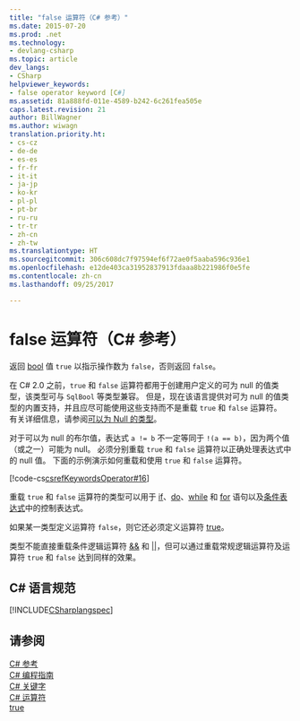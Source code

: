```yaml
---
title: "false 运算符（C# 参考）"
ms.date: 2015-07-20
ms.prod: .net
ms.technology:
- devlang-csharp
ms.topic: article
dev_langs:
- CSharp
helpviewer_keywords:
- false operator keyword [C#]
ms.assetid: 81a888fd-011e-4589-b242-6c261fea505e
caps.latest.revision: 21
author: BillWagner
ms.author: wiwagn
translation.priority.ht:
- cs-cz
- de-de
- es-es
- fr-fr
- it-it
- ja-jp
- ko-kr
- pl-pl
- pt-br
- ru-ru
- tr-tr
- zh-cn
- zh-tw
ms.translationtype: HT
ms.sourcegitcommit: 306c608dc7f97594ef6f72ae0f5aaba596c936e1
ms.openlocfilehash: e12de403ca31952837913fdaaa8b221986f0e5fe
ms.contentlocale: zh-cn
ms.lasthandoff: 09/25/2017

---
```

# <a name="false-operator-c-reference"></a>false 运算符（C# 参考）
返回 [bool](../../../csharp/language-reference/keywords/bool.md) 值 `true` 以指示操作数为 `false`，否则返回 `false`。  
  
 在 C# 2.0 之前，`true` 和 `false` 运算符都用于创建用户定义的可为 null 的值类型，该类型可与 `SqlBool` 等类型兼容。 但是，现在该语言提供对可为 null 的值类型的内置支持，并且应尽可能使用这些支持而不是重载 `true` 和 `false` 运算符。 有关详细信息，请参阅[可以为 Null 的类型](../../../csharp/programming-guide/nullable-types/index.md)。  
  
 对于可以为 null 的布尔值，表达式 `a != b` 不一定等同于 `!(a == b)`，因为两个值（或之一）可能为 null。 必须分别重载 `true` 和 `false` 运算符以正确处理表达式中的 null 值。 下面的示例演示如何重载和使用 `true` 和 `false` 运算符。  
  
 [!code-cs[csrefKeywordsOperator#16](../../../csharp/language-reference/keywords/codesnippet/CSharp/false-operator_1.cs)]  
  
 重载 `true` 和 `false` 运算符的类型可以用于 [if](../../../csharp/language-reference/keywords/if-else.md)、[do](../../../csharp/language-reference/keywords/do.md)、[while](../../../csharp/language-reference/keywords/while.md) 和 [for](../../../csharp/language-reference/keywords/for.md) 语句以及[条件表达式](../../../csharp/language-reference/operators/conditional-operator.md)中的控制表达式。  
  
 如果某一类型定义运算符 `false`，则它还必须定义运算符 [true](../../../csharp/language-reference/keywords/true.md)。  
  
 类型不能直接重载条件逻辑运算符 [&&](../../../csharp/language-reference/operators/conditional-and-operator.md) 和 [&#124;&#124;](../../../csharp/language-reference/operators/conditional-or-operator.md)，但可以通过重载常规逻辑运算符及运算符 `true` 和 `false` 达到同样的效果。  
  
## <a name="c-language-specification"></a>C# 语言规范  
 [!INCLUDE[CSharplangspec](~/includes/csharplangspec-md.md)]  
  
## <a name="see-also"></a>请参阅  
 [C# 参考](../../../csharp/language-reference/index.md)   
 [C# 编程指南](../../../csharp/programming-guide/index.md)   
 [C# 关键字](../../../csharp/language-reference/keywords/index.md)   
 [C# 运算符](../../../csharp/language-reference/operators/index.md)   
 [true](../../../csharp/language-reference/keywords/true.md)

